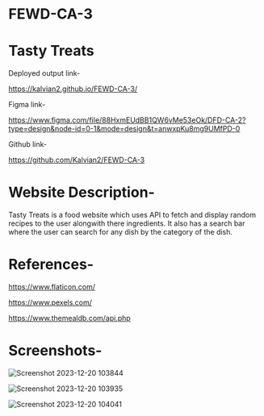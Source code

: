 ﻿# FEWD-CA-3

# Tasty Treats

Deployed output link-

https://kalvian2.github.io/FEWD-CA-3/

Figma link-

https://www.figma.com/file/88HxmEUdBB1QW6vMe53eOk/DFD-CA-2?type=design&node-id=0-1&mode=design&t=anwxpKu8mg9UMfPD-0

Github link-

https://github.com/Kalvian2/FEWD-CA-3

# Website Description-

Tasty Treats is a food website which uses API to fetch and display random recipes to the user alongwith there ingredients. It also has a search bar where the user can search for any dish by the category of the dish.

# References-
https://www.flaticon.com/

https://www.pexels.com/

https://www.themealdb.com/api.php

# Screenshots-

![Screenshot 2023-12-20 103844](https://github.com/Kalvian2/FEWD-CA-3/assets/143924501/5cf343bf-9a3b-4147-a217-cd77d950230b)

![Screenshot 2023-12-20 103935](https://github.com/Kalvian2/FEWD-CA-3/assets/143924501/d1f1caac-a270-4436-b768-0f51a678d949)

![Screenshot 2023-12-20 104041](https://github.com/Kalvian2/FEWD-CA-3/assets/143924501/fde5cead-8098-4de4-a2ed-22bb03c23475)





